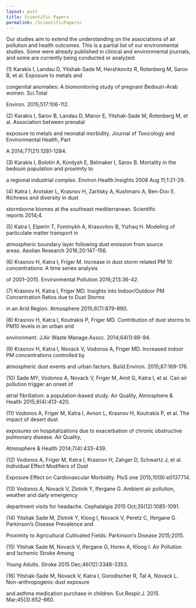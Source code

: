 ```yaml
---
layout: post
title: Scientific Papers
permalink: /ScientificPapers/
---
```

<style>
.box.special {
    text-align: left;
}
</style>
Our studies aim to extend the understanding on the associations of air pollution and health outcomes. This is a partial list of our environmental studies. Some were already published in clinical and environmental journals, and some are currently being conducted or analyzed:  

(1) Karakis I, Landau D, Yitshak-Sade M, Hershkovitz R, Rotenberg M, Sarov B, et al. Exposure to metals and

congenital anomalies: A biomonitoring study of pregnant Bedouin-Arab women. Sci.Total

Environ. 2015;517:106-112.

(2) Karakis I, Sarov B, Landau D, Manor E, Yitshak-Sade M, Rotenberg M, et al. Association between prenatal

exposure to metals and neonatal morbidity. Journal of Toxicology and Environmental Health, Part

A 2014;77(21):1281-1284.

(3) Karakis I, Bolotin A, Kordysh E, Belmaker I, Sarov B. Mortality in the bedouin population and proximity to

a regional industrial complex. Environ.Health.Insights 2008 Aug 11;1:21-29.

(4) Katra I, Arotsker L, Krasnov H, Zaritsky A, Kushmaro A, Ben-Dov E. Richness and diversity in dust

stormborne biomes at the southeast mediterranean. Scientific reports 2014;4.

(5) Katra I, Elperin T, Fominykh A, Krasovitov B, Yizhaq H. Modeling of particulate matter transport in

atmospheric boundary layer following dust emission from source areas. Aeolian Research 2016;20:147-156.

(6) Krasnov H, Katra I, Friger M. Increase in dust storm related PM 10 concentrations: A time series analysis

of 2001–2015. Environmental Pollution 2016;213:36-42.

(7) Krasnov H, Katra I, Friger MD. Insights into Indoor/Outdoor PM Concentration Ratios due to Dust Storms

in an Arid Region. Atmosphere 2015;6(7):879-890.

(8) Krasnov H, Katra I, Koutrakis P, Friger MD. Contribution of dust storms to PM10 levels in an urban arid

environment. J.Air Waste Manage.Assoc. 2014;64(1):89-94.

(9) Krasnov H, Katra I, Novack V, Vodonos A, Friger MD. Increased indoor PM concentrations controlled by

atmospheric dust events and urban factors. Build.Environ. 2015;87:169-176.

(10) Sade MY, Vodonos A, Novack V, Friger M, Amit G, Katra I, et al. Can air pollution trigger an onset of

atrial fibrillation: a population-based study. Air Quality, Atmosphere &amp; Health 2015;8(4):413-420.

(11) Vodonos A, Friger M, Katra I, Avnon L, Krasnov H, Koutrakis P, et al. The impact of desert dust

exposures on hospitalizations due to exacerbation of chronic obstructive pulmonary disease. Air Quality,

Atmosphere &amp; Health 2014;7(4):433-439.

(12) Vodonos A, Friger M, Katra I, Krasnov H, Zahger D, Schwartz J, et al. Individual Effect Modifiers of Dust

Exposure Effect on Cardiovascular Morbidity. PloS one 2015;10(9):e0137714.

(13) Vodonos A, Novack V, Zlotnik Y, Ifergane G. Ambient air pollution, weather and daily emergency

department visits for headache. Cephalalgia 2015 Oct;35(12):1085-1091.

(14) Yitshak Sade M, Zlotnik Y, Kloog I, Novack V, Peretz C, Ifergane G. Parkinson’s Disease Prevalence and

Proximity to Agricultural Cultivated Fields. Parkinson’s Disease 2015;2015.

(15) Yitshak Sade M, Novack V, Ifergane G, Horev A, Kloog I. Air Pollution and Ischemic Stroke Among

Young Adults. Stroke 2015 Dec;46(12):3348-3353.

(16) Yitshak-Sade M, Novack V, Katra I, Gorodischer R, Tal A, Novack L. Non-anthropogenic dust exposure

and asthma medication purchase in children. Eur.Respir.J. 2015 Mar;45(3):652-660.
